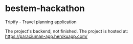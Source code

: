 # bestem-hackathon

Tripify - Travel planning application

The project's backend, not finished.
The project is hosted at: https://paraciuman-app.herokuapp.com/

